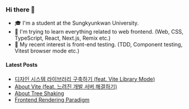 ### Hi there 👋 <br/> 
- 🎓 I'm a student at the Sungkyunkwan University.
- 🌱 I'm trying to learn everything related to web frontend. (Web, CSS, TypeScript, React, Next.js, Remix etc.)
- 👀 My recent interest is front-end testing. (TDD, Component testing, Vitest browser mode etc.)

#### Latest Posts

- [디자인 시스템 라이브러리 구축하기 (feat. Vite Library Mode)](https://velog.io/@eunnbi/Fully-Tree-Shakeable-Design-System-Library)
- [About Vite (feat. 느려진 개발 서버 해결하기)](https://velog.io/@eunnbi/About-Vite)
- [About Tree Shaking](https://velog.io/@eunnbi/About-Tree-Shaking)
- [Frontend Rendering Paradigm](https://velog.io/@eunnbi/Frontend-Rendering-Paradigm)
